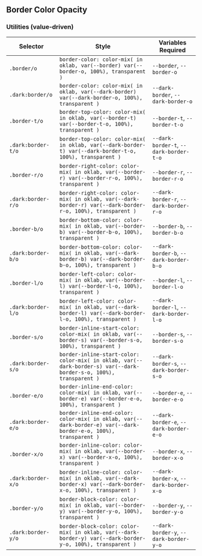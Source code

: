 ## Border Color Opacity

### Utilities (value-driven)

| Selector           | Style                                                                                                              | Variables Required                     |
| ------------------ | ------------------------------------------------------------------------------------------------------------------ | -------------------------------------- |
| `.border/o`        | `border-color: color-mix( in oklab, var(--border) var(--border-o, 100%), transparent )`                            | `--border`, `--border-o`               |
| `.dark:border/o`   | `border-color: color-mix( in oklab, var(--dark-border) var(--dark-border-o, 100%), transparent )`                  | `--dark-border`, `--dark-border-o`     |
| `.border-t/o`      | `border-top-color: color-mix( in oklab, var(--border-t) var(--border-t-o, 100%), transparent )`                    | `--border-t`, `--border-t-o`           |
| `.dark:border-t/o` | `border-top-color: color-mix( in oklab, var(--dark-border-t) var(--dark-border-t-o, 100%), transparent )`          | `--dark-border-t`, `--dark-border-t-o` |
| `.border-r/o`      | `border-right-color: color-mix( in oklab, var(--border-r) var(--border-r-o, 100%), transparent )`                  | `--border-r`, `--border-r-o`           |
| `.dark:border-r/o` | `border-right-color: color-mix( in oklab, var(--dark-border-r) var(--dark-border-r-o, 100%), transparent )`        | `--dark-border-r`, `--dark-border-r-o` |
| `.border-b/o`      | `border-bottom-color: color-mix( in oklab, var(--border-b) var(--border-b-o, 100%), transparent )`                 | `--border-b`, `--border-b-o`           |
| `.dark:border-b/o` | `border-bottom-color: color-mix( in oklab, var(--dark-border-b) var(--dark-border-b-o, 100%), transparent )`       | `--dark-border-b`, `--dark-border-b-o` |
| `.border-l/o`      | `border-left-color: color-mix( in oklab, var(--border-l) var(--border-l-o, 100%), transparent )`                   | `--border-l`, `--border-l-o`           |
| `.dark:border-l/o` | `border-left-color: color-mix( in oklab, var(--dark-border-l) var(--dark-border-l-o, 100%), transparent )`         | `--dark-border-l`, `--dark-border-l-o` |
| `.border-s/o`      | `border-inline-start-color: color-mix( in oklab, var(--border-s) var(--border-s-o, 100%), transparent )`           | `--border-s`, `--border-s-o`           |
| `.dark:border-s/o` | `border-inline-start-color: color-mix( in oklab, var(--dark-border-s) var(--dark-border-s-o, 100%), transparent )` | `--dark-border-s`, `--dark-border-s-o` |
| `.border-e/o`      | `border-inline-end-color: color-mix( in oklab, var(--border-e) var(--border-e-o, 100%), transparent )`             | `--border-e`, `--border-e-o`           |
| `.dark:border-e/o` | `border-inline-end-color: color-mix( in oklab, var(--dark-border-e) var(--dark-border-e-o, 100%), transparent )`   | `--dark-border-e`, `--dark-border-e-o` |
| `.border-x/o`      | `border-inline-color: color-mix( in oklab, var(--border-x) var(--border-x-o, 100%), transparent )`                 | `--border-x`, `--border-x-o`           |
| `.dark:border-x/o` | `border-inline-color: color-mix( in oklab, var(--dark-border-x) var(--dark-border-x-o, 100%), transparent )`       | `--dark-border-x`, `--dark-border-x-o` |
| `.border-y/o`      | `border-block-color: color-mix( in oklab, var(--border-y) var(--border-y-o, 100%), transparent )`                  | `--border-y`, `--border-y-o`           |
| `.dark:border-y/o` | `border-block-color: color-mix( in oklab, var(--dark-border-y) var(--dark-border-y-o, 100%), transparent )`        | `--dark-border-y`, `--dark-border-y-o` |
